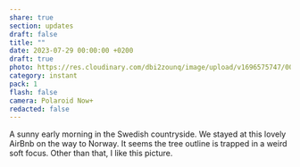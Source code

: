 ```yaml
---
share: true
section: updates
draft: false
title: ""
date: 2023-07-29 00:00:00 +0200
draft: true
photo: https://res.cloudinary.com/dbi2zounq/image/upload/v1696575747/004_r3inbs.jpg
category: instant
pack: 1
flash: false
camera: Polaroid Now+
redacted: false
---
```



A sunny early morning in the Swedish countryside. We stayed at this lovely AirBnb on the way to Norway. It seems the tree outline is trapped in a weird soft focus. Other than that, I like this picture.